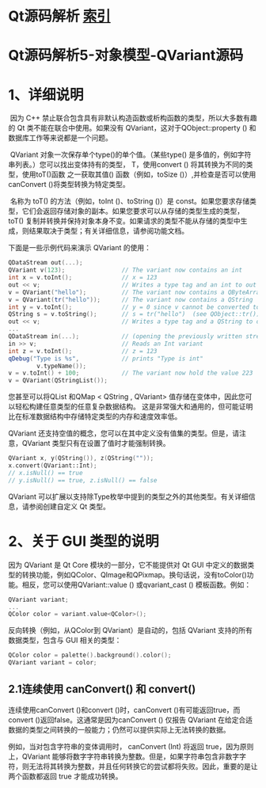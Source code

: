# Qt源码解析 [索引](https://blog.csdn.net/xinqingwuji/article/details/118365888)

# Qt源码解析5-对象模型-QVariant源码

# 1、详细说明

​	因为 C++ 禁止联合包含具有非默认构造函数或析构函数的类型，所以大多数有趣的 Qt 类不能在联合中使用。如果没有 QVariant，这对于QObject::property () 和数据库工作等来说都是一个问题。

​	QVariant 对象一次保存单个type()的单个值。（某些type() 是多值的，例如字符串列表。）您可以找出变体持有的类型， T，使用convert () 将其转换为不同的类型，使用toT()函数 之一获取其值() 函数（例如，toSize ()）,并检查是否可以使用canConvert ()将类型转换为特定类型。

​	名称为  toT() 的方法（例如，toInt ()、toString ()）是 const。如果您要求存储类型，它们会返回存储对象的副本。如果您要求可以从存储的类型生成的类型，toT() 复制并转换并保持对象本身不变。如果请求的类型不能从存储的类型中生成，则结果取决于类型；有关详细信息，请参阅功能文档。

下面是一些示例代码来演示 QVariant 的使用：

```C++
QDataStream out(...);
QVariant v(123);                // The variant now contains an int
int x = v.toInt();              // x = 123
out << v;                       // Writes a type tag and an int to out
v = QVariant("hello");          // The variant now contains a QByteArray
v = QVariant(tr("hello"));      // The variant now contains a QString
int y = v.toInt();              // y = 0 since v cannot be converted to an int
QString s = v.toString();       // s = tr("hello")  (see QObject::tr())
out << v;                       // Writes a type tag and a QString to out
...
QDataStream in(...);            // (opening the previously written stream)
in >> v;                        // Reads an Int variant
int z = v.toInt();              // z = 123
qDebug("Type is %s",            // prints "Type is int"
        v.typeName());
v = v.toInt() + 100;            // The variant now hold the value 223
v = QVariant(QStringList());
```

您甚至可以将QList <QVariant> 和QMap < QString , QVariant> 值存储在变体中，因此您可以轻松构建任意类型的任意复杂数据结构。
这是非常强大和通用的，但可能证明比在标准数据结构中存储特定类型的内存和速度效率低。

QVariant 还支持空值的概念，您可以在其中定义没有值集的类型。但是，请注意，QVariant 类型只有在设置了值时才能强制转换。

```c++
QVariant x, y(QString()), z(QString(""));
x.convert(QVariant::Int);
// x.isNull() == true
// y.isNull() == true, z.isNull() == false
```

QVariant 可以扩展以支持除Type枚举中提到的类型之外的其他类型。有关详细信息，请参阅创建自定义 Qt 类型。

# 2、关于 GUI 类型的说明


因为 QVariant 是 Qt Core 模块的一部分，它不能提供对 Qt GUI 中定义的数据类型的转换功能，例如QColor、QImage和QPixmap。换句话说，没有toColor()功能。相反，您可以使用QVariant::value () 或qvariant_cast () 模板函数。例如：

```c++
QVariant variant;
...
QColor color = variant.value<QColor>();
```

反向转换（例如，从QColor到 QVariant）是自动的，包括 QVariant 支持的所有数据类型，包含与 GUI 相关的类型：

```c++
QColor color = palette().background().color();
QVariant variant = color;
```

## 2.1连续使用 canConvert() 和 convert()

连续使用canConvert ()和convert ()时，canConvert ()有可能返回true，而convert ()返回false。这通常是因为canConvert () 仅报告 QVariant 在给定合适数据的类型之间转换的一般能力；仍然可以提供实际上无法转换的数据。

例如，当对包含字符串的变体调用时， canConvert (Int) 将返回 true，因为原则上，QVariant 能够将数字字符串转换为整数。但是，如果字符串包含非数字字符，则无法将其转换为整数，并且任何转换它的尝试都将失败。因此，重要的是让两个函数都返回 true 才能成功转换。

